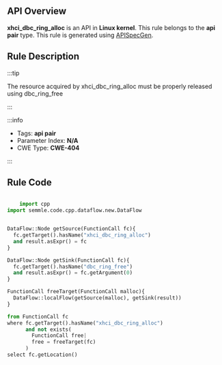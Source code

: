 ---
---


## API Overview
**xhci_dbc_ring_alloc** is an API in **Linux kernel**. This rule belongs to the **api pair** type. This rule is generated using [APISpecGen](../../tools/APISpecGen).
## Rule Description

:::tip

The resource acquired by xhci_dbc_ring_alloc must be properly released using dbc_ring_free

:::

:::info

- Tags: **api pair**
- Parameter Index: **N/A**
- CWE Type: **CWE-404**

:::

## Rule Code
```python

    import cpp
import semmle.code.cpp.dataflow.new.DataFlow


DataFlow::Node getSource(FunctionCall fc){
  fc.getTarget().hasName("xhci_dbc_ring_alloc")
  and result.asExpr() = fc
}

DataFlow::Node getSink(FunctionCall fc){
  fc.getTarget().hasName("dbc_ring_free")
  and result.asExpr() = fc.getArgument(0)
}

FunctionCall freeTarget(FunctionCall malloc){
  DataFlow::localFlow(getSource(malloc), getSink(result))
}

from FunctionCall fc
where fc.getTarget().hasName("xhci_dbc_ring_alloc")
      and not exists(
        FunctionCall free| 
        free = freeTarget(fc)
      )
select fc.getLocation()

    
```
